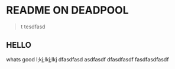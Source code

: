 # README ON DEADPOOL
>t tesdfasd
## HELLO
whats good
l;kj;lkj;lkj
dfasdfasd
asdfasdf
dfasdfasdf
fasdfasdfasdf
